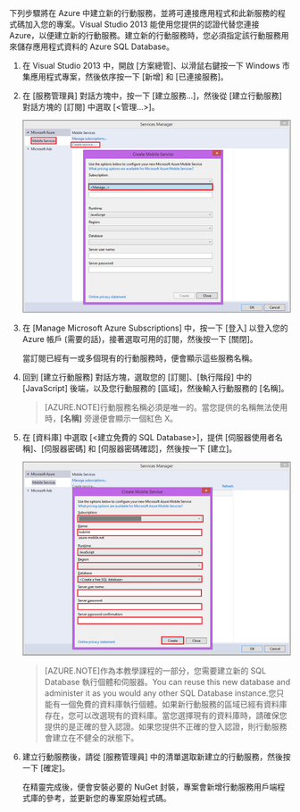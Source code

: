 

下列步驟將在 Azure 中建立新的行動服務，並將可連接應用程式和此新服務的程式碼加入您的專案。Visual Studio 2013 能使用您提供的認證代替您連接 Azure，以便建立新的行動服務。建立新的行動服務時，您必須指定該行動服務用來儲存應用程式資料的 Azure SQL Database。


1. 在 Visual Studio 2013 中，開啟 [方案總管]、以滑鼠右鍵按一下 Windows 市集應用程式專案，然後依序按一下 [新增] 和 [已連接服務]。  

2. 在 [服務管理員] 對話方塊中，按一下 [建立服務...]，然後從 [建立行動服務] 對話方塊的 [訂閱] 中選取 [&lt;管理...&gt;]。

	![create service manage subscriptions](./media/mobile-services-create-new-service-vs2013/mobile-create-service-from-vs2013.png)

3. 在 [Manage Microsoft Azure Subscriptions] 中，按一下 [登入] 以登入您的 Azure 帳戶 (需要的話)，接著選取可用的訂閱，然後按一下 [關閉]。

	當訂閱已經有一或多個現有的行動服務時，便會顯示這些服務名稱。

5. 回到 [建立行動服務] 對話方塊，選取您的 [訂閱]、[執行階段] 中的 [JavaScript] 後端，以及您行動服務的 [區域]，然後輸入行動服務的 [名稱]。

	>[AZURE.NOTE]行動服務名稱必須是唯一的。當您提供的名稱無法使用時，**[名稱]** 旁邊便會顯示一個紅色 X。

6. 在 [資料庫] 中選取 [&lt;建立免費的 SQL Database&gt;]，提供 [伺服器使用者名稱]、[伺服器密碼] 和 [伺服器密碼確認]，然後按一下 [建立]。

  	![create new mobile service in VS 2013](./media/mobile-services-create-new-service-vs2013/mobile-create-service-from-vs2013-2.png)


	> [AZURE.NOTE]作為本教學課程的一部分，您需要建立新的 SQL Database 執行個體和伺服器。You can reuse this new database and administer it as you would any other SQL Database instance.您只能有一個免費的資料庫執行個體。如果新行動服務的區域已經有資料庫存在，您可以改選現有的資料庫。當您選擇現有的資料庫時，請確保您提供的是正確的登入認證。如果您提供不正確的登入認證，則行動服務會建立在不健全的狀態下。

7. 建立行動服務後，請從 [服務管理員] 中的清單選取新建立的行動服務，然後按一下 [確定]。

	在精靈完成後，便會安裝必要的 NuGet 封裝，專案會新增行動服務用戶端程式庫的參考，並更新您的專案原始程式碼。

<!---HONumber=July15_HO2-->
